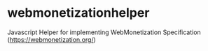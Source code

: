 # webmonetizationhelper
Javascript Helper for implementing WebMonetization Specification (https://webmonetization.org/)
